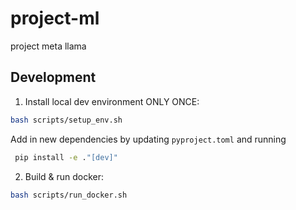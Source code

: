 # project-ml
project meta llama




## Development

1. Install local dev environment ONLY ONCE:

```bash
bash scripts/setup_env.sh
```

Add in new dependencies by updating `pyproject.toml` and running

```bash
 pip install -e ."[dev]" 
```


2. Build & run docker:

```bash
bash scripts/run_docker.sh
```